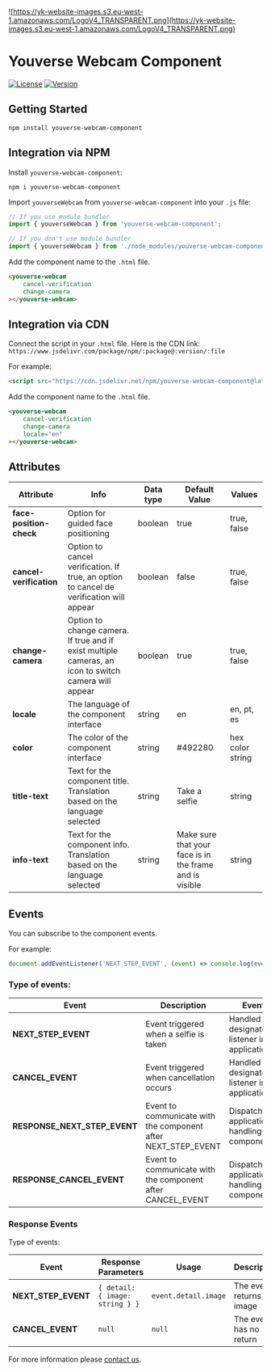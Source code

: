 ![https://yk-website-images.s3.eu-west-1.amazonaws.com/LogoV4_TRANSPARENT.png](https://yk-website-images.s3.eu-west-1.amazonaws.com/LogoV4_TRANSPARENT.png)

# Youverse Webcam Component

[![License](https://img.shields.io/github/license/dev-yoonik/YOUVERSE-WEBCAM-COMPONENT)](https://github.com/dev-yoonik/YOUVERSE-WEBCAM-COMPONENT/blob/master/LICENSE)
[![Version](https://img.shields.io/github/v/release/dev-yoonik/YOUVERSE-WEBCAM-COMPONENT?display_name=tag)](https://github.com/dev-yoonik/YOUVERSE-WEBCAM-COMPONENT)

## Getting Started

```
npm install youverse-webcam-component
```

## Integration via NPM

Install `youverse-webcam-component`:

```
npm i youverse-webcam-component
```

Import `youverseWebcam` from `youverse-webcam-component` into your `.js` file:

```javascript
// If you use module bundler
import { youverseWebcam } from 'youverse-webcam-component';

// If you don't use module bundler
import { youverseWebcam } from './node_modules/youverse-webcam-component/js/dist/youverse-webcam.min.js';
```

Add the component name to the `.html` file.

```html
<youverse-webcam 
    cancel-verification 
    change-camera
></youverse-webcam>
```

## Integration via CDN

Connect the script in your `.html` file. Here is the CDN link: `https://www.jsdelivr.com/package/npm/:package@:version/:file`

For example:

```html
<script src="https://cdn.jsdelivr.net/npm/youverse-webcam-component@latest/js/dist/youverse-webcam.min.js"></script>
```

Add the component name to the `.html` file.

```html
<youverse-webcam 
    cancel-verification 
    change-camera
    locale="en"
></youverse-webcam>
```

## Attributes

 **Attribute**           | **Info**                                                                                             | **Data type** | **Default Value**                                       | **Values**       
-------------------------|------------------------------------------------------------------------------------------------------|---------------|---------------------------------------------------------|------------------
 **face-position-check** | Option for guided face positioning              | boolean       | true                                                    | true, false      
 **cancel-verification** | Option to cancel verification. If true, an option to cancel de verification will appear              | boolean       | false                                                    | true, false      
 **change-camera**       | Option to change camera. If true and if exist multiple cameras, an icon to switch camera will appear | boolean       | true                                                    | true, false      
 **locale**              | The language of the component interface                                                              | string        | en                                                      | en, pt, es       
 **color**               | The color of the component interface                                                                 | string        | #492280                                                 | hex color string 
 **title-text**          | Text for the component title. Translation based on the language selected                             | string        | Take a selfie                                           | string           
 **info-text**           | Text for the component info. Translation based on the language selected                              | string        | Make sure that your face is in the frame and is visible | string                 

## Events

You can subscribe to the component events.

For example:

```javascript
document.addEventListener('NEXT_STEP_EVENT', (event) => console.log(event.detail)); // Event
```

### Type of events:

| **Event**                    | **Description**                                                | **Event Handling**                                           |
|------------------------------|----------------------------------------------------------------|--------------------------------------------------------------|
| **NEXT_STEP_EVENT**          | Event triggered when a selfie is taken                          | Handled by a designated event listener in the application(listener)    |
| **CANCEL_EVENT**             | Event triggered when cancellation occurs                       | Handled by a designated event listener in the application(listener)    |
| **RESPONSE_NEXT_STEP_EVENT** | Event to communicate with the component after NEXT_STEP_EVENT   | Dispatched by the application to signal handling components(dispatch)  |
| **RESPONSE_CANCEL_EVENT**    | Event to communicate with the component after CANCEL_EVENT      | Dispatched by the application to signal handling components(dispatch)  |

### Response Events

Type of events:

 **Event**                    | **Response Parameters** | **Usage** | **Description**                                                
------------------------------|-------------|------|----------------------------------------------------------------
 **NEXT_STEP_EVENT**          |`{ detail: { image: string } }`  | `event.detail.image` | The event returns an image                    
 **CANCEL_EVENT** | `null` | `null` | The event has no return 

For more information please [contact us](mailto:tech@youverse.id).